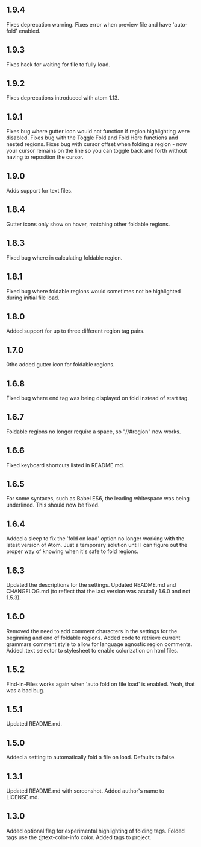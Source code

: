 ## 1.9.4
Fixes deprecation warning.
Fixes error when preview file and have 'auto-fold' enabled.

## 1.9.3
Fixes hack for waiting for file to fully load.

## 1.9.2
Fixes deprecations introduced with atom 1.13.

## 1.9.1
Fixes bug where gutter icon would not function if region highlighting were disabled.
Fixes bug with the Toggle Fold and Fold Here functions and nested regions.
Fixes bug with cursor offset when folding a region - now your cursor remains on the line so you can toggle back and forth without having to reposition the cursor.

## 1.9.0
Adds support for text files.

## 1.8.4
Gutter icons only show on hover, matching other foldable regions.

## 1.8.3
Fixed bug where in calculating foldable region.

## 1.8.1
Fixed bug where foldable regions would sometimes not be highlighted during initial file load.

## 1.8.0
Added support for up to three different region tag pairs.

## 1.7.0
0tho added gutter icon for foldable regions.

## 1.6.8
Fixed bug where end tag was being displayed on fold instead of start tag.

## 1.6.7
Foldable regions no longer require a space, so "//#region" now works.

## 1.6.6
Fixed keyboard shortcuts listed in README.md.

## 1.6.5
For some syntaxes, such as Babel ES6, the leading whitespace was being underlined. This should now be fixed.

## 1.6.4
Added a sleep to fix the 'fold on load' option no longer working with the latest version of Atom. Just a temporary solution until I can figure out the proper way of knowing when it's safe to fold regions.

## 1.6.3
Updated the descriptions for the settings. Updated README.md and CHANGELOG.md (to reflect that the last version was acutally 1.6.0 and not 1.5.3).

## 1.6.0
Removed the need to add comment characters in the settings for the beginning and end of foldable regions.
Added code to retrieve current grammars comment style to allow for language agnostic region comments.
Added .text selector to stylesheet to enable colorization on html files.

## 1.5.2
Find-in-Files works again when 'auto fold on file load' is enabled. Yeah, that was a bad bug.

## 1.5.1
Updated README.md.

## 1.5.0
Added a setting to automatically fold a file on load. Defaults to false.

## 1.3.1
Updated README.md with screenshot.
Added author's name to LICENSE.md.

## 1.3.0
Added optional flag for experimental highlighting of folding tags. Folded tags use the @text-color-info color.
Added tags to project.
